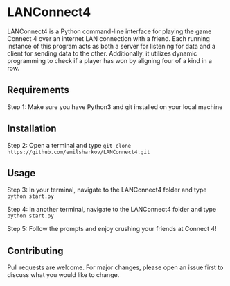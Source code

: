 # LANConnect4

LANConnect4 is a Python command-line interface for playing the game Connect 4 over an internet LAN connection with a friend. Each running instance of this program acts as both a server for listening for data and a client for sending data to the other. Additionally, it utilizes dynamic programming to check if a player has won by aligning four of a kind in a row.

## Requirements

Step 1: Make sure you have Python3 and git installed on your local machine

## Installation

Step 2: Open a terminal and type ```git clone https://github.com/emilsharkov/LANConnect4.git```

## Usage

Step 3: In your terminal, navigate to the LANConnect4 folder and type ```python start.py```

Step 4: In another terminal, navigate to the LANConnect4 folder and type ```python start.py```

Step 5: Follow the prompts and enjoy crushing your friends at Connect 4!

## Contributing

Pull requests are welcome. For major changes, please open an issue first to discuss what you would like to change.
